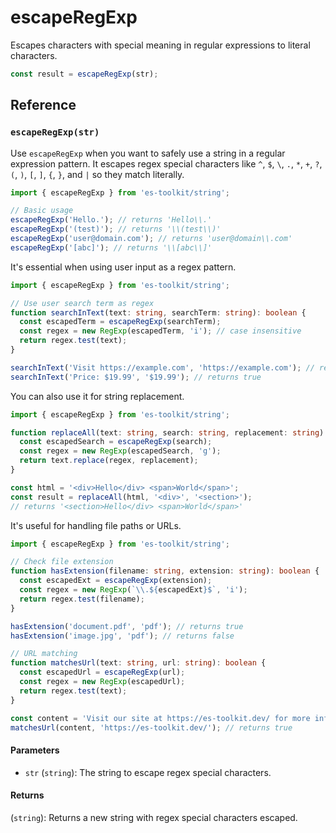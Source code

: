 # escapeRegExp

Escapes characters with special meaning in regular expressions to literal characters.

```typescript
const result = escapeRegExp(str);
```

## Reference

### `escapeRegExp(str)`

Use `escapeRegExp` when you want to safely use a string in a regular expression pattern. It escapes regex special characters like `^`, `$`, `\`, `.`, `*`, `+`, `?`, `(`, `)`, `[`, `]`, `{`, `}`, and `|` so they match literally.

```typescript
import { escapeRegExp } from 'es-toolkit/string';

// Basic usage
escapeRegExp('Hello.'); // returns 'Hello\\.'
escapeRegExp('(test)'); // returns '\\(test\\)'
escapeRegExp('user@domain.com'); // returns 'user@domain\\.com'
escapeRegExp('[abc]'); // returns '\\[abc\\]'
```

It's essential when using user input as a regex pattern.

```typescript
import { escapeRegExp } from 'es-toolkit/string';

// Use user search term as regex
function searchInText(text: string, searchTerm: string): boolean {
  const escapedTerm = escapeRegExp(searchTerm);
  const regex = new RegExp(escapedTerm, 'i'); // case insensitive
  return regex.test(text);
}

searchInText('Visit https://example.com', 'https://example.com'); // returns true
searchInText('Price: $19.99', '$19.99'); // returns true
```

You can also use it for string replacement.

```typescript
import { escapeRegExp } from 'es-toolkit/string';

function replaceAll(text: string, search: string, replacement: string): string {
  const escapedSearch = escapeRegExp(search);
  const regex = new RegExp(escapedSearch, 'g');
  return text.replace(regex, replacement);
}

const html = '<div>Hello</div> <span>World</span>';
const result = replaceAll(html, '<div>', '<section>');
// returns '<section>Hello</div> <span>World</span>'
```

It's useful for handling file paths or URLs.

```typescript
import { escapeRegExp } from 'es-toolkit/string';

// Check file extension
function hasExtension(filename: string, extension: string): boolean {
  const escapedExt = escapeRegExp(extension);
  const regex = new RegExp(`\\.${escapedExt}$`, 'i');
  return regex.test(filename);
}

hasExtension('document.pdf', 'pdf'); // returns true
hasExtension('image.jpg', 'pdf'); // returns false

// URL matching
function matchesUrl(text: string, url: string): boolean {
  const escapedUrl = escapeRegExp(url);
  const regex = new RegExp(escapedUrl);
  return regex.test(text);
}

const content = 'Visit our site at https://es-toolkit.dev/ for more info';
matchesUrl(content, 'https://es-toolkit.dev/'); // returns true
```

#### Parameters

- `str` (`string`): The string to escape regex special characters.

#### Returns

(`string`): Returns a new string with regex special characters escaped.
